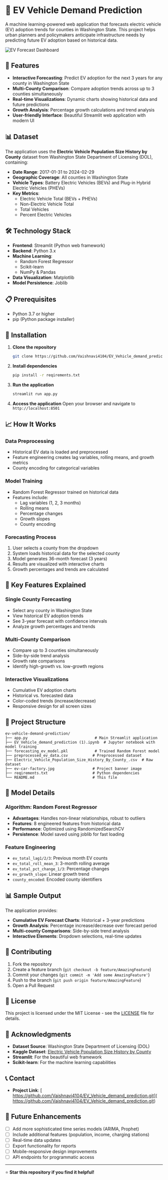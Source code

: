 # 🔮 EV Vehicle Demand Prediction

A machine learning-powered web application that forecasts electric vehicle (EV) adoption trends for counties in Washington State. This project helps urban planners and policymakers anticipate infrastructure needs by predicting future EV adoption based on historical data.

![EV Forecast Dashboard](ev-car-factory.jpg)

## 🚀 Features

- **Interactive Forecasting**: Predict EV adoption for the next 3 years for any county in Washington State
- **Multi-County Comparison**: Compare adoption trends across up to 3 counties simultaneously
- **Real-time Visualizations**: Dynamic charts showing historical data and future predictions
- **Growth Analysis**: Percentage growth calculations and trend analysis
- **User-friendly Interface**: Beautiful Streamlit web application with modern UI

## 📊 Dataset

The application uses the **Electric Vehicle Population Size History by County** dataset from Washington State Department of Licensing (DOL), containing:

- **Date Range**: 2017-01-31 to 2024-02-29
- **Geographic Coverage**: All counties in Washington State
- **Vehicle Types**: Battery Electric Vehicles (BEVs) and Plug-in Hybrid Electric Vehicles (PHEVs)
- **Key Metrics**: 
  - Electric Vehicle Total (BEVs + PHEVs)
  - Non-Electric Vehicle Total
  - Total Vehicles
  - Percent Electric Vehicles

## 🛠️ Technology Stack

- **Frontend**: Streamlit (Python web framework)
- **Backend**: Python 3.x
- **Machine Learning**: 
  - Random Forest Regressor
  - Scikit-learn
  - NumPy & Pandas
- **Data Visualization**: Matplotlib
- **Model Persistence**: Joblib

## 📋 Prerequisites

- Python 3.7 or higher
- pip (Python package installer)

## 🚀 Installation

1. **Clone the repository**
   ```bash
   git clone https://github.com/Vaishnavi4104/EV_Vehicle_demand_prediction.git
   
   ```

2. **Install dependencies**
   ```bash
   pip install -r reqirements.txt
   ```

3. **Run the application**
   ```bash
   streamlit run app.py
   ```

4. **Access the application**
   Open your browser and navigate to `http://localhost:8501`

## 📈 How It Works

### Data Preprocessing
- Historical EV data is loaded and preprocessed
- Feature engineering creates lag variables, rolling means, and growth metrics
- County encoding for categorical variables

### Model Training
- Random Forest Regressor trained on historical data
- Features include:
  - Lag variables (1, 2, 3 months)
  - Rolling means
  - Percentage changes
  - Growth slopes
  - County encoding

### Forecasting Process
1. User selects a county from the dropdown
2. System loads historical data for the selected county
3. Model generates 36-month forecast (3 years)
4. Results are visualized with interactive charts
5. Growth percentages and trends are calculated

## 🎯 Key Features Explained

### Single County Forecasting
- Select any county in Washington State
- View historical EV adoption trends
- See 3-year forecast with confidence intervals
- Analyze growth percentages and trends

### Multi-County Comparison
- Compare up to 3 counties simultaneously
- Side-by-side trend analysis
- Growth rate comparisons
- Identify high-growth vs. low-growth regions

### Interactive Visualizations
- Cumulative EV adoption charts
- Historical vs. forecasted data
- Color-coded trends (increase/decrease)
- Responsive design for all screen sizes

## 📁 Project Structure

```
ev-vehicle-demand-prediction/
├── app.py                              # Main Streamlit application
├── EV_Vehicle_demand_prediction (1).ipynb  # Jupyter notebook with model training
├── forecasting_ev_model.pkl            # Trained Random Forest model
├── preprocessed_ev_data.csv           # Preprocessed dataset
├── Electric_Vehicle_Population_Size_History_By_County_.csv  # Raw dataset
├── ev-car-factory.jpg                 # Project banner image
├── reqirements.txt                    # Python dependencies
└── README.md                          # This file
```

## 🔧 Model Details

### Algorithm: Random Forest Regressor
- **Advantages**: Handles non-linear relationships, robust to outliers
- **Features**: 8 engineered features from historical data
- **Performance**: Optimized using RandomizedSearchCV
- **Persistence**: Model saved using joblib for fast loading

### Feature Engineering
- `ev_total_lag1/2/3`: Previous month EV counts
- `ev_total_roll_mean_3`: 3-month rolling average
- `ev_total_pct_change_1/3`: Percentage changes
- `ev_growth_slope`: Linear growth trend
- `county_encoded`: Encoded county identifiers

## 📊 Sample Output

The application provides:
- **Cumulative EV Forecast Charts**: Historical + 3-year predictions
- **Growth Analysis**: Percentage increase/decrease over forecast period
- **Multi-county Comparisons**: Side-by-side trend analysis
- **Interactive Elements**: Dropdown selections, real-time updates

## 🤝 Contributing

1. Fork the repository
2. Create a feature branch (`git checkout -b feature/AmazingFeature`)
3. Commit your changes (`git commit -m 'Add some AmazingFeature'`)
4. Push to the branch (`git push origin feature/AmazingFeature`)
5. Open a Pull Request

## 📝 License

This project is licensed under the MIT License - see the [LICENSE](LICENSE) file for details.

## 🙏 Acknowledgments

- **Dataset Source**: Washington State Department of Licensing (DOL)
- **Kaggle Dataset**: [Electric Vehicle Population Size History by County](https://www.kaggle.com/datasets/sahirmaharajj/electric-vehicle-population-size-2024/data)
- **Streamlit**: For the beautiful web framework
- **Scikit-learn**: For the machine learning capabilities

## 📞 Contact

- **Project Link**: [ https://github.com/Vaishnavi4104/EV_Vehicle_demand_prediction.git]( https://github.com/Vaishnavi4104/EV_Vehicle_demand_prediction.git)

## 🔮 Future Enhancements

- [ ] Add more sophisticated time series models (ARIMA, Prophet)
- [ ] Include additional features (population, income, charging stations)
- [ ] Real-time data updates
- [ ] Export functionality for reports
- [ ] Mobile-responsive design improvements
- [ ] API endpoints for programmatic access

---

⭐ **Star this repository if you find it helpful!** 